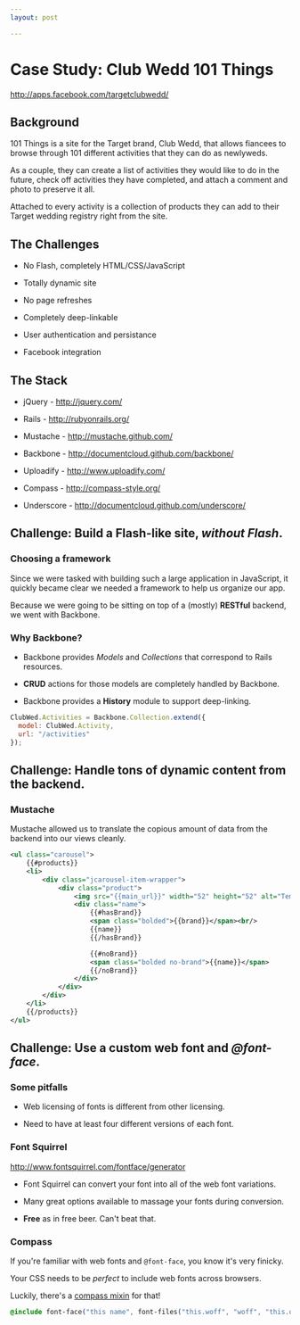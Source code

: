```yaml
---
layout: post

---
```

# Case Study: Club Wedd 101 Things

http://apps.facebook.com/targetclubwedd/

## Background

101 Things is a site for the Target brand, Club Wedd, that allows fiancees to browse through 101 different activities that they can do as newlyweds. 

As a couple, they can create a list of activities they would like to do in the future, check off activities they have completed, and attach a comment and photo to preserve it all. 

Attached to every activity is a collection of products they can add to their Target wedding registry right from the site.

## The Challenges

- No Flash, completely HTML/CSS/JavaScript

- Totally dynamic site

- No page refreshes

- Completely deep-linkable

- User authentication and persistance

- Facebook integration

## The Stack

- jQuery - http://jquery.com/

- Rails - http://rubyonrails.org/

- Mustache - http://mustache.github.com/

- Backbone - http://documentcloud.github.com/backbone/

- Uploadify - http://www.uploadify.com/

- Compass - http://compass-style.org/

- Underscore - http://documentcloud.github.com/underscore/

## Challenge: Build a Flash-like site, *without Flash*.

### Choosing a framework

Since we were tasked with building such a large application in JavaScript, it quickly became clear we needed a framework to help us organize our app. 

Because we were going to be sitting on top of a (mostly) **RESTful** backend, we went with Backbone.

### Why Backbone?

- Backbone provides *Models* and *Collections* that correspond to Rails resources.

- **CRUD** actions for those models are completely handled by Backbone.

- Backbone provides a **History** module to support deep-linking.

~~~~javascript
ClubWed.Activities = Backbone.Collection.extend({
  model: ClubWed.Activity,
  url: "/activities"
});
~~~~

## Challenge: Handle **tons** of dynamic content from the backend.

### Mustache

Mustache allowed us to translate the copious amount of data from the backend into our views cleanly.

~~~~xml
<ul class="carousel">
	{{#products}}
	<li>
		<div class="jcarousel-item-wrapper">
			<div class="product">      
				<img src="{{main_url}}" width="52" height="52" alt="Temp Product Icon">
				<div class="name">    
					{{#hasBrand}}
					<span class="bolded">{{brand}}</span><br/>
					{{name}}
					{{/hasBrand}}

					{{#noBrand}}
					<span class="bolded no-brand">{{name}}</span>
					{{/noBrand}}   
				</div>   
			</div>
		</div>
	</li>
	{{/products}}
</ul>
~~~~

## Challenge: Use a custom web font and *@font-face*.

### Some pitfalls

- Web licensing of fonts is different from other licensing.

- Need to have at least four different versions of each font.

### Font Squirrel

http://www.fontsquirrel.com/fontface/generator

- Font Squirrel can convert your font into all of the web font variations.

- Many great options available to massage your fonts during conversion.

- **Free** as in free beer. Can't beat that.

### Compass

If you're familiar with web fonts and `@font-face`, you know it's very finicky.

Your CSS needs to be *perfect* to include web fonts across browsers.

Luckily, there's a [compass mixin](http://compass-style.org/reference/compass/css3/font_face/#mixin-font-face) for that!

~~~~css
@include font-face("this name", font-files("this.woff", "woff", "this.otf", "opentype"), "this.eot")
~~~~